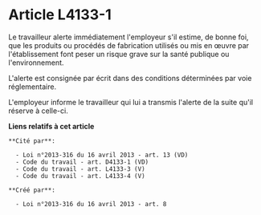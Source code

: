 # Article L4133-1

Le travailleur alerte immédiatement l'employeur s'il estime, de bonne foi, que les produits ou procédés de fabrication
utilisés ou mis en œuvre par l'établissement font peser un risque grave sur la santé publique ou l'environnement.

L'alerte est consignée par écrit dans des conditions déterminées par voie réglementaire.

L'employeur informe le travailleur qui lui a transmis l'alerte de la suite qu'il réserve à celle-ci.

**Liens relatifs à cet article**

	**Cité par**:

	  - Loi n°2013-316 du 16 avril 2013 - art. 13 (VD)
	  - Code du travail - art. D4133-1 (VD)
	  - Code du travail - art. L4133-3 (V)
	  - Code du travail - art. L4133-4 (V)

	**Créé par**:

	  - Loi n°2013-316 du 16 avril 2013 - art. 8
